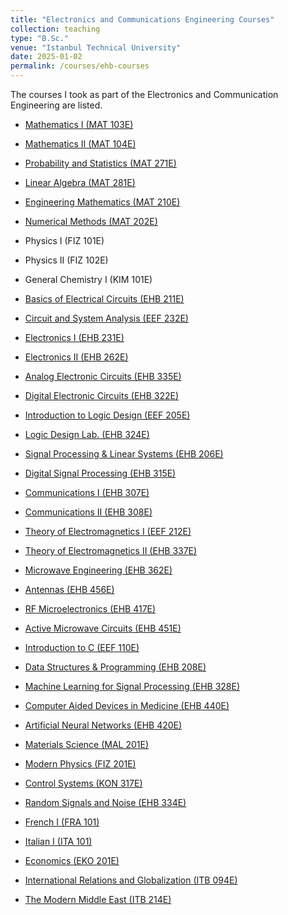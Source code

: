 ```yaml
---
title: "Electronics and Communications Engineering Courses"
collection: teaching
type: "B.Sc."
venue: "Istanbul Technical University"
date: 2025-01-02
permalink: /courses/ehb-courses
---
```

The courses I took as part of the Electronics and Communication Engineering are listed.


* [Mathematics I (MAT 103E)](https://mega.nz/folder/3TZ0BAhZ#ODIV8tvpAg8I-DaFU_txmw)
* [Mathematics II (MAT 104E)](https://mega.nz/folder/PagCSKLC#t1CBd2vGOO95MOSbqsbDLw)
* [Probability and Statistics (MAT 271E)](https://mega.nz/folder/SDJDiYKI#TgcBsAXXyv9XRO9PXDrxOQ)
* [Linear Algebra (MAT 281E)](https://mega.nz/folder/zSwymDyC#Ajjo8xdsPmJU1Cd7FzSpWg)
* [Engineering Mathematics (MAT 210E)](https://mega.nz/folder/7OpHVZ4C#i-cg_am8Ipgs4Q0lAbehcQ)
* [Numerical Methods (MAT 202E)](https://mega.nz/folder/CaBy3QKA#KtEWjH603XImcXCIBkkKFA)
  
* Physics I (FIZ 101E)
* Physics II (FIZ 102E)
* General Chemistry I (KIM 101E)
  
* [Basics of Electrical Circuits (EHB 211E)](https://mega.nz/folder/2KY1HTaD#zna9M00ENa5BoGTjKN4BCQ)
* [Circuit and System Analysis (EEF 232E)](https://mega.nz/folder/LGRWySoD#DyrdUYLYau8N-J9MKMQRpA)
* [Electronics I (EHB 231E)](https://mega.nz/folder/KDARGIwA#TnUUQ0ca8YDEG4fgtvS5mg)
* [Electronics II (EHB 262E)](https://mega.nz/folder/eWQnkA5R#qgrAGKsZtKQc6yFJdPmIFA)
* [Analog Electronic Circuits (EHB 335E)](https://mega.nz/folder/aOJhjILI#CGQqahftYKr8Z6d-5ahYCA)
* [Digital Electronic Circuits (EHB 322E)](https://mega.nz/folder/DPQ03IjB#5AYsg6TstkqvwBtraH0B8A)
* [Introduction to Logic Design (EEF 205E)](https://mega.nz/folder/ebwUHL4L#QniPMQ5x0rvoJ4ZL27OXmg)
* [Logic Design Lab. (EHB 324E)](https://mega.nz/folder/jD5hlb6S#6B3rh8WzcD3SWhqu5J94Zw)
* [Signal Processing & Linear Systems (EHB 206E)](https://mega.nz/folder/nbBRURAL#-A4IaSmfLCnia0sQVirH7Q)
* [Digital Signal Processing (EHB 315E)](https://mega.nz/folder/3G4USRjJ#vf0sWmRIlm7OVu9IfR-Mmw)
* [Communications I (EHB 307E)](https://mega.nz/folder/CDBw1TaJ#T1ukoweS3nAdtnx_gco_oA)
* [Communications II (EHB 308E)](https://mega.nz/folder/CXBHhQDJ#jy1yVS4LxxpDRQo-o5sgtg)
* [Theory of Electromagnetics I (EEF 212E)](https://mega.nz/folder/GXBSUBpL#Wgf2_K_rheAjnYc5JIHgew)
* [Theory of Electromagnetics II (EHB 337E)](https://mega.nz/folder/qSxiSBYQ#S31tFARw388-wQAiTb2WcA)
* [Microwave Engineering (EHB 362E)](https://mega.nz/folder/LD4m1B6I#eewtQ875ojFRf6DsWfdIZQ)
* [Antennas (EHB 456E)](https://mega.nz/folder/qf5DALAJ#Jfu_wsLFdD9axqipxKEUGw)
* [RF Microelectronics (EHB 417E)](https://mega.nz/folder/CSQRTAxS#hqc8qK7FwZhNYesjbN_rxA)
* [Active Microwave Circuits (EHB 451E)](https://mega.nz/folder/PWp3wBKb#kQREuUfuRJYAUK3WPqja3A)

* [Introduction to C (EEF 110E)](https://mega.nz/folder/LOgVRIJZ#6IDHBiKeIzDQyEpNrcqz4w)
* [Data Structures & Programming (EHB 208E)](https://mega.nz/folder/SDhwDQTL#Zd6TPt2wC1HvOZfBgzwLSg)
* [Machine Learning for Signal Processing (EHB 328E)](https://mega.nz/folder/OSYGWayS#5MttErHUjr8eg5swyS41ig)
* [Computer Aided Devices in Medicine (EHB 440E)](https://mega.nz/folder/rehiVJwZ#_SFivM3HhZLe1AvshJm65w)
* [Artificial Neural Networks (EHB 420E)](https://mega.nz/folder/GK5UDAyQ#9yoKxIGzkO459K4s-grSJQ)

* [Materials Science (MAL 201E)](https://mega.nz/folder/KSIVkKYY#pjvxS4wSny5z72SgU87fZg)
* [Modern Physics (FIZ 201E)](https://mega.nz/folder/DWInjDCL#OZwCy0jAyDIO6vBiTJ0LgQ)
* [Control Systems (KON 317E)](https://mega.nz/folder/zKYnmSqL#dt6gqHzzSWBOF8J7ijpNLA)
* [Random Signals and Noise (EHB 334E)](https://mega.nz/folder/yahFnZpS#5l71cgEKykelAVE3oiUfEg)

* [French I (FRA 101)](https://mega.nz/folder/yOY0XCKK#9qw8h-GkPVzsK1iwwJHRIw)
* [Italian I (ITA 101)](https://mega.nz/folder/raIUzbZI#nZI6PZG23WUicAlR4i3KHg)
* [Economics (EKO 201E)](https://mega.nz/folder/eTJimAwb#CrUSO8pdP79-Fth7cO_xuQ)
* [International Relations and Globalization (ITB 094E)](https://mega.nz/folder/uHZwEaKa#SldTjUw0n_46jCeEzzzJug)
* [The Modern Middle East (ITB 214E)](https://mega.nz/folder/HGY0TJzZ#77Tbg4tp4yYMvTHCIDsyOg)
  

  
